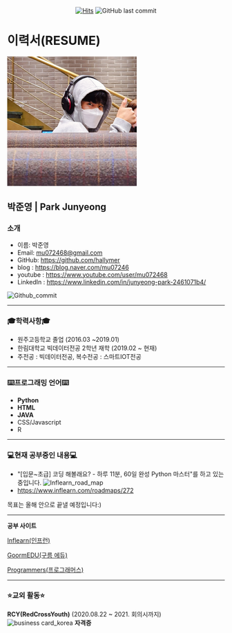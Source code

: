 <div align = center>
 
[![Hits](https://hits.seeyoufarm.com/api/count/incr/badge.svg?url=https%3A%2F%2Fgithub.com%2Fhallymer)](https://hits.seeyoufarm.com) 
![GitHub last commit](https://img.shields.io/github/last-commit/hallymer/resume)
</div>

# 이력서(RESUME)

<img src=images/profile02.jpg height=300 weight=300>

## 박준영 | Park Junyeong
### 소개
* 이름: 박준영
* Email: mu072468@gmail.com
* GitHub: https://github.com/hallymer
* blog : https://blog.naver.com/mu07246
* youtube : https://www.youtube.com/user/mu072468
* LinkedIn : https://www.linkedin.com/in/junyeong-park-2461071b4/

![Github_commit](https://github.com/hallymer/RESUME/blob/master/images/Github%20commit%20contribution.PNG)
**************************

### 🎓학력사항🎓
* 원주고등학교 졸업 (2016.03 ~2019.01)
* 한림대학교 빅데이터전공 2학년 재학 (2019.02 ~ 현재)
* 주전공 : 빅데이터전공, 복수전공 : 스마트IOT전공
**************************

### :keyboard:프로그래밍 언어:keyboard:
* **Python**
* **HTML**
* **JAVA**
* CSS/Javascript
* R
**************************

### :computer:현재 공부중인 내용:computer:
* "[입문~초급] 코딩 해볼래요? - 하루 11분, 60일 완성 Python 마스터"를 하고 있는 중입니다.
![Inflearn_road_map](https://user-images.githubusercontent.com/59460979/89012511-50d06a80-d34d-11ea-8b2d-87a8e5337bcc.png)
* https://www.inflearn.com/roadmaps/272

목표는 올해 안으로 끝낼 예정입니다:)
**************************

**공부 사이트**

[Inflearn(인프런)][Inflearn]

[GoormEDU(구름 에듀)][Goorm]

[Programmers(프로그래머스)][Programmers]

[Programmers]: https://programmers.co.kr/learn
[Goorm]: https://edu.goorm.io/
[Inflearn]: https://www.inflearn.com/
**************************

### :star:교외 활동:star:

**RCY(RedCrossYouth)**
(2020.08.22 ~ 2021. 회의시까지)
![business card_korea](https://github.com/hallymer/RESUME/blob/master/images/business%20card.png)
**자격증**

